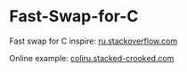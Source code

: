 # Fast-Swap-for-C
Fast swap for C
inspire: [ru.stackoverflow.com](https://ru.stackoverflow.com/questions/836089/%d0%9e%d0%b1%d0%bc%d0%b5%d0%bd-%d1%87%d0%b5%d1%80%d0%b5%d0%b7-%d1%83%d0%ba%d0%b0%d0%b7%d0%b0%d1%82%d0%b5%d0%bb%d0%b8/836167#836167)

Online example: [coliru.stacked-crooked.com](http://coliru.stacked-crooked.com/a/be12a57be0162860)
